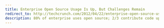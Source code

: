 ```yaml
---
title: Enterprise Open Source Usage Is Up, But Challenges Remain
redirect_to: http://techcrunch.com/2012/04/22/enterprise-open-source-usage-is-up-but-challenges-remain/
description: 80% of enterprise uses open source; 2/3 contribute code upstream; and 1 in 4 have detrimental open source policy.
---
```


